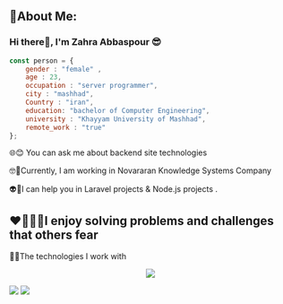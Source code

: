 🌟About Me:
-------------------------
### Hi there👋, I'm Zahra Abbaspour 😎  
```javascript
const person = {
    gender : "female" ,
    age : 23,
    occupation : "server programmer",
    city : "mashhad",
    Country : "iran",
    education: "bachelor of Computer Engineering",
    university : "Khayyam University of Mashhad",
    remote_work : "true"
};
```
🌐😊  You can ask me about backend site technologies
 
🤓🤜Currently, I am working in Novararan Knowledge Systems Company

👽🧠I can help you in Laravel projects & Node.js projects .

❤️‍🔥👩‍💻**I enjoy solving problems and challenges that others fear**
----------

👾🤞The technologies I work with
<p align="center">
  <a href="https://skillicons.dev">
    <img src="https://skillicons.dev/icons?i=git,js,docker,laravel,php,nodejs,npm,regex,postman,redis" />
  </a>
</p>

<img src ='https://github-readme-stats.vercel.app/api?username=zahraabbaspour&show_icons=true&theme=highcontrast' />
<img src = 'https://github-readme-stats.vercel.app/api/top-langs/?username=zahraabbaspour&hide_progress=true'/>

